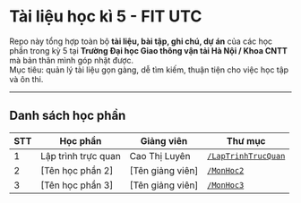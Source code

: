 # Tài liệu học kì 5 - FIT UTC

Repo này tổng hợp toàn bộ **tài liệu, bài tập, ghi chú, dự án** của các học phần trong kỳ 5 tại **Trường Đại học Giao thông vận tải Hà Nội / Khoa CNTT** mà bản thân mình góp nhặt được.  
Mục tiêu: quản lý tài liệu gọn gàng, dễ tìm kiếm, thuận tiện cho việc học tập và ôn thi.  

---

## Danh sách học phần

| STT | Học phần        | Giảng viên       | Thư mục                  |
|-----|-----------------|-----------------|--------------------------|
| 1   | Lập trình trực quan | Cao Thị Luyên | [`/LapTrinhTrucQuan`](./LapTrinhTrucQuan) |
| 2   | [Tên học phần 2] | [Tên giảng viên] | [`/MonHoc2`](./MonHoc2) |
| 3   | [Tên học phần 3] | [Tên giảng viên] | [`/MonHoc3`](./MonHoc3) |

